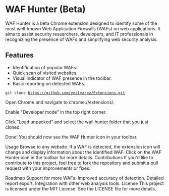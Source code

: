 <h1>WAF Hunter (Beta)</h1>
WAF Hunter is a beta Chrome extension designed to identify some of the most well-known Web Application Firewalls (WAFs) on web applications. It aims to assist security researchers, developers, and IT professionals in recognizing the presence of WAFs and simplifying web security analysis.

<h2>Features</h2>
<ul>    <li>Identification of popular WAFs.</li>
        <li>Quick scan of visited websites.</li>
        <li>Visual indicator of WAF presence in the toolbar.</li>
        <li>Basic reporting on detected WAFs.</li>
</ul>

<code>git clone https://github.com/yealvarez/Extensions.git</code>

Open Chrome and navigate to chrome://extensions/.

Enable "Developer mode" in the top right corner.

Click "Load unpacked" and select the waf-hunter folder that you just cloned.

Done! You should now see the WAF Hunter icon in your toolbar.

Usage
Browse to any website.
If a WAF is detected, the extension icon will change and display information about the identified WAF.
Click on the WAF Hunter icon in the toolbar for more details.
Contributions
If you'd like to contribute to this project, feel free to fork the repository and submit a pull request with your improvements or fixes.

Roadmap
Support for more WAFs.
Improved accuracy of detection.
Detailed report export.
Integration with other web analysis tools.
License
This project is licensed under the MIT License. See the LICENSE file for more details.

